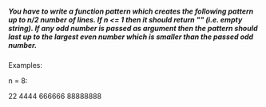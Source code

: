 ##### You have to write a function pattern which creates the following pattern up to n/2 number of lines. If n <= 1 then it should return "" (i.e. empty string). If any odd number is passed as argument then the pattern should last up to the largest even number which is smaller than the passed odd number.

Examples:

n = 8:

22
4444
666666
88888888
